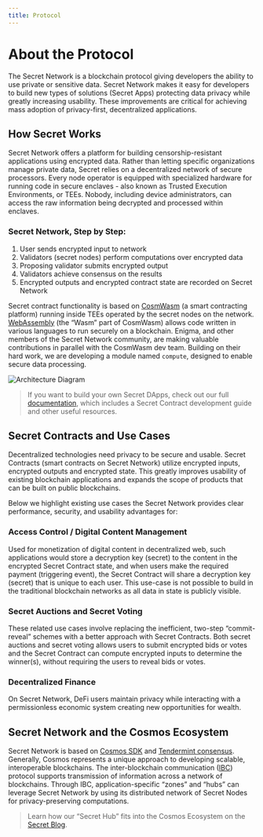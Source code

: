 ```yaml
---
title: Protocol
---
```


# About the Protocol
The Secret Network is a blockchain protocol giving developers the ability to use private or sensitive data. Secret Network makes it easy for developers to build new types of solutions (Secret Apps) protecting data privacy while greatly increasing usability. These improvements are critical for achieving mass adoption of privacy-first, decentralized applications.

## How Secret Works
Secret Network offers a platform for building censorship-resistant applications using encrypted data. Rather than letting specific organizations manage private data, Secret relies on a decentralized network of secure processors. Every node operator is equipped with specialized hardware for running code in secure enclaves - also known as Trusted Execution Environments, or TEEs. Nobody, including device administrators, can access the raw information being decrypted and processed within enclaves.

### Secret Network, Step by Step:
1. User sends encrypted input to network
2. Validators (secret nodes) perform computations over encrypted data
3. Proposing validator submits encrypted output
4. Validators achieve consensus on the results
5. Encrypted outputs and encrypted contract state are recorded on Secret Network

Secret contract functionality is based on [CosmWasm](https://www.cosmwasm.com) (a smart contracting platform) running inside TEEs operated by the secret nodes on the network. [WebAssembly](https://webassembly.org) (the “Wasm” part of CosmWasm) allows code written in various languages to run securely on a blockchain. Enigma, and other members of the Secret Network community, are making valuable contributions in parallel with the CosmWasm dev team. Building on their hard work, we are developing a module named `compute`, designed to enable secure data processing.

![Architecture Diagram](/diagrams/architecture.png)

> If you want to build your own Secret DApps, check out our full [documentation](https://docs.scrt.network), which includes a Secret Contract development guide and other useful resources.

## Secret Contracts and Use Cases
Decentralized technologies need privacy to be secure and usable. Secret Contracts (smart contracts on Secret Network) utilize encrypted inputs, encrypted outputs and encrypted state. This greatly improves usability of existing blockchain applications and expands the scope of products that can be built on public blockchains.

Below we highlight existing use cases the Secret Network provides clear performance, security, and usability advantages for:

### Access Control / Digital Content Management
Used for monetization of digital content in decentralized web, such applications would store a decryption key (secret) to the content in the encrypted Secret Contract state, and when users make the required payment (triggering event), the Secret Contract will share a decryption key (secret) that is unique to each user. This use-case is not possible to build in the traditional blockchain networks as all data in state is publicly visible.

### Secret Auctions and Secret Voting
These related use cases involve replacing the inefficient, two-step “commit-reveal” schemes with a better approach with Secret Contracts. Both secret auctions and secret voting allows users to submit encrypted bids or votes and the Secret Contract can compute encrypted inputs to determine the winner(s), without requiring the users to reveal bids or votes. 

### Decentralized Finance
On Secret Network, DeFi users maintain privacy while interacting with a permissionless economic system creating new opportunities for wealth.

## Secret Network and the Cosmos Ecosystem
Secret Network is based on [Cosmos SDK](https://cosmos.network/sdk) and [Tendermint consensus](https://tendermint.com/core). Generally, Cosmos represents a unique approach to developing scalable, interoperable blockchains. The inter-blockchain communication ([IBC](https://cosmos.network/ibc)) protocol supports transmission of information across a network of blockchains. Through IBC, application-specific “zones” and “hubs” can leverage Secret Network by using its distributed network of Secret Nodes for privacy-preserving computations.

> Learn how our “Secret Hub” fits into the Cosmos Ecosystem on the [Secret Blog](https://blog.scrt.network/secret-hub).
